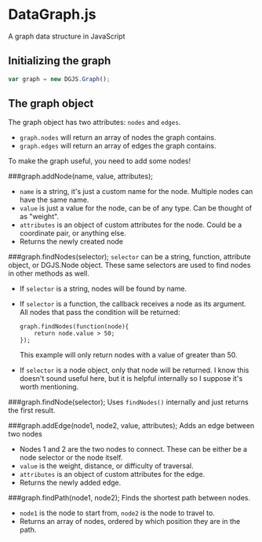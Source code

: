 DataGraph.js
============

A graph data structure in JavaScript

Initializing the graph
----------------------

```javascript
var graph = new DGJS.Graph();
```


The graph object
----------------

The graph object has two attributes: `nodes` and `edges`.
- `graph.nodes` will return an array of nodes the graph contains.
- `graph.edges` will return an array of edges the graph contains.


To make the graph useful, you need to add some nodes!

###graph.addNode(name, value, attributes);
- `name` is a string, it's just a custom name for the node. Multiple nodes can have the same name.
- `value` is just a value for the node, can be of any type. Can be thought of as "weight".
- `attributes` is an object of custom attributes for the node. Could be a coordinate pair, or anything else.
- Returns the newly created node


###graph.findNodes(selector);
`selector` can be a string, function, attribute object, or DGJS.Node object. These same selectors are used to find nodes in other methods as well.

- If `selector` is a string, nodes will be found by name.
- If `selector` is a function, the callback receives a node as its argument. All nodes that pass the condition will be returned:

    ```
    graph.findNodes(function(node){
        return node.value > 50;
    });
    ```
    
    This example will only return nodes with a value of greater than 50.
- If `selector` is a node object, only that node will be returned. I know this doesn't sound useful here, but it is helpful internally so I suppose it's worth mentioning.

###graph.findNode(selector);
Uses `findNodes()` internally and just returns the first result.

###graph.addEdge(node1, node2, value, attributes);
Adds an edge between two nodes
- Nodes 1 and 2 are the two nodes to connect. These can be either be a node selector or the node itself.
- `value` is the weight, distance, or difficulty of traversal.
- `attributes` is an object of custom attributes for the edge.
- Returns the newly added edge.

###graph.findPath(node1, node2);
Finds the shortest path between nodes.
- `node1` is the node to start from, `node2` is the node to travel to.
- Returns an array of nodes, ordered by which position they are in the path.

